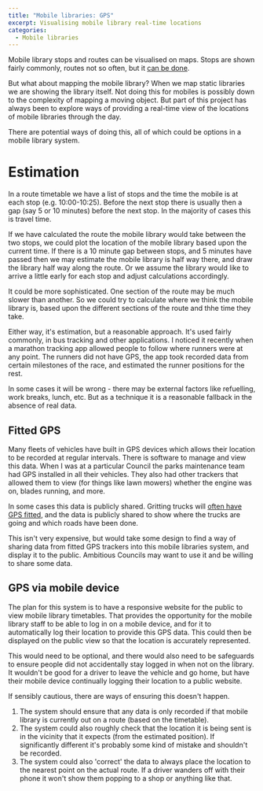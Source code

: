 ```yaml
---
title: "Mobile libraries: GPS"
excerpt: Visualising mobile library real-time locations
categories:
  - Mobile libraries
---
```


Mobile library stops and routes can be visualised on maps. Stops are shown fairly commonly, routes not so often, but it [can be done](/mobile-library-data-routes).

But what about mapping the mobile library? When we map static libraries we are showing the library itself. Not doing this for mobiles is possibly down to the complexity of mapping a moving object. But part of this project has always been to explore ways of providing a real-time view of the locations of mobile libraries through the day.

There are potential ways of doing this, all of which could be options in a mobile library system.

# Estimation

In a route timetable we have a list of stops and the time the mobile is at each stop (e.g. 10:00-10:25). Before the next stop there is usually then a gap (say 5 or 10 minutes) before the next stop. In the majority of cases this is travel time.

If we have calculated the route the mobile library would take between the two stops, we could plot the location of the mobile library based upon the current time. If there is a 10 minute gap between stops, and 5 minutes have passed then we may estimate the mobile library is half way there, and draw the library half way along the route. Or we assume the library would like to arrive a little early for each stop and adjust calculations accordingly.

It could be more sophisticated. One section of the route may be much slower than another. So we could try to calculate where we think the mobile library is, based upon the different sections of the route and thhe time they take.

Either way, it's estimation, but a reasonable approach. It's used fairly commonly, in bus tracking and other applications. I noticed it recently when a marathon tracking app allowed people to follow where runners were at any point. The runners did not have GPS, the app took recorded data from certain milestones of the race, and estimated the runner positions for the rest.

In some cases it will be wrong - there may be external factors like refuelling, work breaks, lunch, etc. But as a technique it is a reasonable fallback in the absence of real data.

## Fitted GPS

Many fleets of vehicles have built in GPS devices which allows their location to be recorded at regular intervals. There is software to manage and view this data. When I was at a particular Council the parks maintenance team had GPS installed in all their vehicles. They also had other trackers that allowed them to view (for things like lawn mowers) whether the engine was on, blades running, and more.

In some cases this data is publicly shared. Gritting trucks will [often have GPS fitted](https://www.bbc.co.uk/news/uk-england-essex-20211004), and the data is publicly shared to show where the trucks are going and which roads have been done.

This isn't very expensive, but would take some design to find a way of sharing data from fitted GPS trackers into this mobile libraries system, and display it to the public. Ambitious Councils may want to use it and be willing to share some data.

## GPS via mobile device

The plan for this system is to have a responsive website for the public to view mobile library timetables. That provides the opportunity for the mobile library staff to be able to log in on a mobile device, and for it to automatically log their location to provide this GPS data. This could then be displayed on the public view so that the location is accurately represented.

This would need to be optional, and there would also need to be safeguards to ensure people did not accidentally stay logged in when not on the library. It wouldn't be good for a driver to leave the vehicle and go home, but have their mobile device continually logging their location to a public website.

If sensibly cautious, there are ways of ensuring this doesn't happen.

1. The system should ensure that any data is only recorded if that mobile library is currently out on a route (based on the timetable).
2. The system could also roughly check that the location it is being sent is in the vicinity that it expects (from the estimated position). If significantly different it's probably some kind of mistake and shouldn't be recorded.
3. The system could also 'correct' the data to always place the location to the nearest point on the actual route. If a driver wanders off with their phone it won't show them popping to a shop or anything like that.